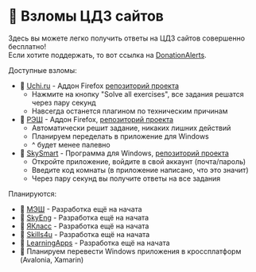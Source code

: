 # 🤖 Взломы ЦДЗ сайтов
Здесь вы можете легко получить ответы на ЦДЗ сайтов совершенно бесплатно! \
Если хотите поддержать, то вот ссылка на [DonationAlerts](https://www.donationalerts.com/r/theairblow).

Доступные взломы:
* 📗 [Uchi.ru](https://uchi.ru) - Аддон Firefox [репозиторий проекта](https://github.com/TheAirBlow/HackPack/blob/main/uchihack)
    * Нажмите на кнопку "Solve all exercises", все задания решатся через пару секунд
    * Навсегда останется плагином по техническим причинам
* 📗 [РЭШ](https://resh.edu.ru) - Аддон Firefox, [репозиторий проекта](https://github.com/TheAirBlow/HackPack/blob/main/rehack)
    * Автоматически решит задание, никаких лишних действий
    * Планируем переделать в приложение для Windows
    * ^ будет менее палевно
* 📗 [SkySmart](https://skysmart.ru) - Программа для Windows, [репозиторий проекта](https://github.com/theairblow/skysmart)
    * Откройте приложение, войдите в свой аккаунт (почта/пароль)
    * Введите код комнаты (в приложение написано, что это значит)
    * Через пару секунд вы получите ответы на все задания

Планируются:
* 📕 [МЭШ](https://uchebnik.mos.ru) - Разработка ещё на начата
* 📕 [SkyEng](https://skyeng.ru) - Разработка ещё на начата
* 📕 [ЯКласс](https://yaklass.ru) - Разработка ещё на начата
* 📕 [Skills4u](https://skills4u.ru) - Разработка ещё на начата
* 📕 [LearningApps](https://learningapps.org) - Разработка ещё на начата
* 📕 Планируем перевести Windows приложения в кроссплатформ (Avalonia, Xamarin)
